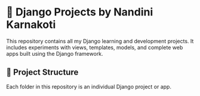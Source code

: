 # 🐍 Django Projects by Nandini Karnakoti

This repository contains all my Django learning and development projects. It includes experiments with views, templates, models, and complete web apps built using the Django framework.


## 📁 Project Structure

Each folder in this repository is an individual Django project or app. 
